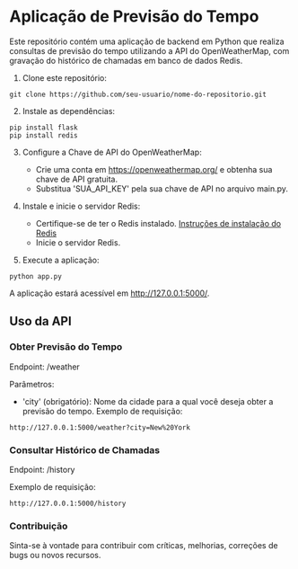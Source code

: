 # Aplicação de Previsão do Tempo
Este repositório contém uma aplicação de backend em Python que realiza consultas de previsão do tempo utilizando a API do OpenWeatherMap, com gravação do histórico de chamadas em banco de dados Redis.

1. Clone este repositório:
```
git clone https://github.com/seu-usuario/nome-do-repositorio.git
```

2. Instale as dependências:
```
pip install flask
pip install redis
```

3. Configure a Chave de API do OpenWeatherMap:

    - Crie uma conta em https://openweathermap.org/ e obtenha sua chave de API gratuita.
    - Substitua 'SUA_API_KEY' pela sua chave de API no arquivo main.py.

4. Instale e inicie o servidor Redis:

    - Certifique-se de ter o Redis instalado. [Instruções de instalação do Redis](https://redis.io/download/)
    - Inicie o servidor Redis.

5. Execute a aplicação:
```
python app.py
```
A aplicação estará acessível em http://127.0.0.1:5000/.

## Uso da API
### Obter Previsão do Tempo
Endpoint: /weather

Parâmetros:

- 'city' (obrigatório): Nome da cidade para a qual você deseja obter a previsão do tempo.
Exemplo de requisição:

```
http://127.0.0.1:5000/weather?city=New%20York
```
### Consultar Histórico de Chamadas
Endpoint: /history

Exemplo de requisição:

```
http://127.0.0.1:5000/history
```
### Contribuição
Sinta-se à vontade para contribuir com críticas, melhorias, correções de bugs ou novos recursos.
